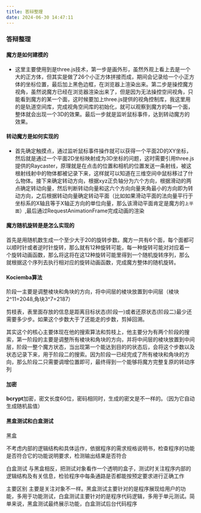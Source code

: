 ```yaml
---
title: 答辩整理
date: 2024-06-30 14:47:11
---
```


### 答辩整理

#### 魔方是如何建模的

- 这里主要使用到是three.js技术，第一步是画外形，虽然外观上看上去是一个大的正方体，但其实是做了26个小正方体拼接而成，期间会记录给一个小正方体的坐标位置，最后加上黑色边框，在浏览器上渲染出来。第二步是操控魔方视角，虽然说魔方已经在浏览器渲染出来了，但是因为无法操控空间视角，只能看到魔方的某一个面，这时候要加上three.js提供的视角控制库，我这里用的是轨道空间库，完成视角空间库的初始化，就可以观察到魔方的每一个面，整体就会出现一个3D的效果。最后一步就是监听鼠标事件，达到转动魔方的效果。

#### 转动魔方是如何实现的

- 首先确定触摸点，通过监听鼠标事件操作就可以获得一个平面2D的XY坐标，然后就是通过一个平面2D坐标映射成为3D坐标的问题，这时需要引用three.js提供的Raycaster，原理就是在点击的位置和相机的位置发送一条射线，被这根射线射中的物体都被记录下来，这样就可以知道在三维空间中鼠标移过了什么物体。接下来确定转动方向，根据xyz正负轴分为六个方向，根据滑动的两点确定转动向量，然后判断转动向量和这六个方向向量夹角最小的方向即为转动方向，之后根据转动向量确定转动平面（比如如果滑动平面的法向量平行于坐标系的X轴且等于X轴正方向的单位向量，那么该滑动平面肯定是魔方的`上平面`）,最后通过RequestAnimationFrame完成动画的渲染

#### 魔方随机旋转是是怎么实现的

首先是用随机数生成一个至少大于20的旋转步数。魔方一共有6个面，每个面都可以顺时针或者逆时针旋转，那么就有12种旋转可能，每一种旋转可能对对应着一个旋转动画函数，那么将这将在这12种旋转可能里得到一个随机旋转序列，那么就根据这个序列去执行相对应的旋转动画函数，完成魔方整体的随机旋转。

#### Kociemba算法

阶段一主要是调整棱块和角块的方向，将中间层的棱块放置到中间层（棱块2^11=2048,角块3^7=2187）

剪枝表，表里面存放的信息是距离目标状态(阶段一)或者还原状态(阶段二)最少还需要多少步。如果这个步数大于了还能走的步数，剪掉回溯。 

其实这个的核心主要体现在他的搜索算法和剪枝上，他主要分为有两个阶段的搜索，第一阶段的主要是调整所有棱块和角块的方向，并将中间层的棱块放置到中间层，阶段一整个魔方状态，当出现第一个能达到目的的状态后，会将这个步数以及状态记录下来，用于阶段二的搜索。因为阶段一已经完成了所有棱块和角块的方向，那么阶段二只需要调增位置即可，最终得到一个能够将魔方完整复原的转动序列

#### 加密

**bcrypt**加密，密文长度60位，密码相同时，生成的密文是不一样的。（因为它自动生成随机盐值）

#### 黑盒测试和白盒测试

黑盒

不考虑内部的逻辑结构和具体运作，依据程序的需求规格说明书，检查程序的功能是否符合它的功能说明要求，检测输出结果是否符合

白盒测试
与黑盒相反，把测试对象看作一个透明的盒子，测试时关注程序内部的逻辑结构及有关信息，检验程序中每条通路是否都能按预定要求进行正确工作

主要区别
主要是关注对象不一样。黑盒测试主要针对的是程序展现给用户的功能，多用于功能测试，白盒测试主要针对的是程序代码逻辑，多用于单元测试。简单来说，黑盒测试最终展示功能，白盒测试后台代码程序